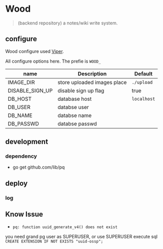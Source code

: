 # Wood 
> (backend repository)
a notes/wiki write system.


## configure
Wood configure used [Viper](https://github.com/spf13/viper).

All configure options here. The prefie is `WOOD_`

| name            | Description                  | Default     |
| -----------     | -----------                  | ---------   |
| IMAGE_DIR       | store uploaded images place  | `./upload`  |
| DISABLE_SIGN_UP | disable sign up flag         | true        |
| DB_HOST         | database host                | `localhost` |
| DB_USER         | databse user                 |             |
| DB_NAME         | databse name                 |             |
| DB_PASSWD       | databse passwd               |             |

## development

### dependency
- go get github.com/lib/pq


## deploy 
### log

## Know Issue

- `pq: function uuid_generate_v4() does not exist` 

you need grand pg user as SUPERUSER, or use SUPERUSER execute sql `CREATE EXTENSION IF NOT EXISTS "uuid-ossp";`

